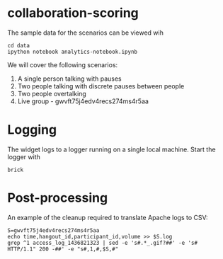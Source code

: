 # collaboration-scoring

The sample data for the scenarios can be viewed wih 

    cd data
    ipython notebook analytics-notebook.ipynb

We will cover the following scenarios: 

1. A single person talking with pauses
2. Two people talking with discrete pauses between people 
3. Two people overtalking 
4. Live group - gwvft75j4edv4recs274ms4r5aa

# Logging 

The widget logs to a logger running on a single local machine.  Start
the logger with 

    brick
    
# Post-processing 

An example of the cleanup required to translate Apache logs to CSV:

    S=gwvft75j4edv4recs274ms4r5aa
    echo time,hangout_id,participant_id,volume >> $S.log
    grep ^1 access_log_1436821323 | sed -e 's#.*_.gif?##' -e 's#
    HTTP/1.1" 200 -##' -e "s#,1,#,$S,#" 
